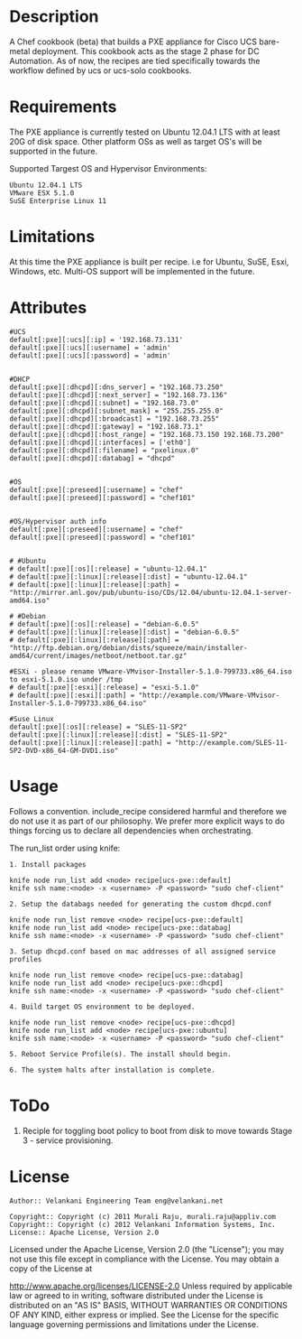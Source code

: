 Description
===========

A Chef cookbook (beta) that builds a PXE appliance for Cisco UCS bare-metal deployment. This cookbook acts as the stage 2 phase for DC Automation.
As of now, the recipes are tied specifically towards the workflow defined by ucs or ucs-solo cookbooks.

Requirements
============

The PXE appliance is currently tested on Ubuntu 12.04.1 LTS with at least 20G of disk space. Other platform OSs as well as target OS's will be supported 
in the future.



Supported Targest OS and Hypervisor Environments:
	
	Ubuntu 12.04.1 LTS
	VMware ESX 5.1.0
	SuSE Enterprise Linux 11


Limitations
============

At this time the PXE appliance is built per recipe. i.e for Ubuntu, SuSE, Esxi, Windows, etc. Multi-OS support will be implemented in
the future.


Attributes
==========

	#UCS
	default[:pxe][:ucs][:ip] = '192.168.73.131'
	default[:pxe][:ucs][:username] = 'admin'
	default[:pxe][:ucs][:password] = 'admin'


	#DHCP
	default[:pxe][:dhcpd][:dns_server] = "192.168.73.250"
	default[:pxe][:dhcpd][:next_server] = "192.168.73.136"
	default[:pxe][:dhcpd][:subnet] = "192.168.73.0"
	default[:pxe][:dhcpd][:subnet_mask] = "255.255.255.0"
	default[:pxe][:dhcpd][:broadcast] = "192.168.73.255"
	default[:pxe][:dhcpd][:gateway] = "192.168.73.1"
	default[:pxe][:dhcpd][:host_range] = "192.168.73.150 192.168.73.200"
	default[:pxe][:dhcpd][:interfaces] = ['eth0']
	default[:pxe][:dhcpd][:filename] = "pxelinux.0"
	default[:pxe][:dhcpd][:databag] = "dhcpd"


	#OS 
	default[:pxe][:preseed][:username] = "chef"
	default[:pxe][:preseed][:password] = "chef101"


	#OS/Hypervisor auth info 
	default[:pxe][:preseed][:username] = "chef"
	default[:pxe][:preseed][:password] = "chef101"


	# #Ubuntu
	# default[:pxe][:os][:release] = "ubuntu-12.04.1"
	# default[:pxe][:linux][:release][:dist] = "ubuntu-12.04.1"
	# default[:pxe][:linux][:release][:path] = "http://mirror.anl.gov/pub/ubuntu-iso/CDs/12.04/ubuntu-12.04.1-server-amd64.iso"

	# #Debian
	# default[:pxe][:os][:release] = "debian-6.0.5"
	# default[:pxe][:linux][:release][:dist] = "debian-6.0.5"
	# default[:pxe][:linux][:release][:path] = "http://ftp.debian.org/debian/dists/squeeze/main/installer-amd64/current/images/netboot/netboot.tar.gz"

	#ESXi - please rename VMware-VMvisor-Installer-5.1.0-799733.x86_64.iso to esxi-5.1.0.iso under /tmp
	# default[:pxe][:esxi][:release] = "esxi-5.1.0"
	# default[:pxe][:esxi][:path] = "http://example.com/VMware-VMvisor-Installer-5.1.0-799733.x86_64.iso"

	#Suse Linux
	default[:pxe][:os][:release] = "SLES-11-SP2"
	default[:pxe][:linux][:release][:dist] = "SLES-11-SP2"
	default[:pxe][:linux][:release][:path] = "http://example.com/SLES-11-SP2-DVD-x86_64-GM-DVD1.iso"

Usage
=====

Follows a convention. include_recipe considered harmful and therefore we do not use it as part of our philosophy. 
We prefer more explicit ways to do things forcing us to declare all dependencies when orchestrating.

The run_list order using knife:

	1. Install packages

	knife node run_list add <node> recipe[ucs-pxe::default]
	knife ssh name:<node> -x <username> -P <password> "sudo chef-client"

	2. Setup the databags needed for generating the custom dhcpd.conf

	knife node run_list remove <node> recipe[ucs-pxe::default]
	knife node run_list add <node> recipe[ucs-pxe::databag]
	knife ssh name:<node> -x <username> -P <password> "sudo chef-client"

	3. Setup dhcpd.conf based on mac addresses of all assigned service profiles

	knife node run_list remove <node> recipe[ucs-pxe::databag]
	knife node run_list add <node> recipe[ucs-pxe::dhcpd]
	knife ssh name:<node> -x <username> -P <password> "sudo chef-client"

	4. Build target OS environment to be deployed.

	knife node run_list remove <node> recipe[ucs-pxe::dhcpd]
	knife node run_list add <node> recipe[ucs-pxe::ubuntu]
	knife ssh name:<node> -x <username> -P <password> "sudo chef-client"

	5. Reboot Service Profile(s). The install should begin.

	6. The system halts after installation is complete.


ToDo
=====

1. Reciple for toggling boot policy to boot from disk to move towards Stage 3 - service provisioning.

License
========

	Author:: Velankani Engineering Team eng@velankani.net

	Copyright:: Copyright (c) 2011 Murali Raju, murali.raju@appliv.com
	Copyright:: Copyright (c) 2012 Velankani Information Systems, Inc.
	License:: Apache License, Version 2.0

Licensed under the Apache License, Version 2.0 (the "License"); you may not use this file except in compliance with the License. You may obtain a copy of the License at

http://www.apache.org/licenses/LICENSE-2.0 Unless required by applicable law or agreed to in writing, software distributed under the License is distributed on an "AS IS" BASIS, WITHOUT WARRANTIES OR CONDITIONS OF ANY KIND, either express or implied. See the License for the specific language governing permissions and limitations under the License.






